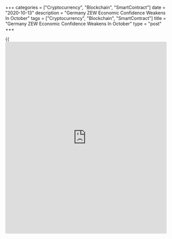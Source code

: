+++
categories = ["Cryptocurrency", "Blockchain", "SmartContract"]
date = "2020-10-13"
description = "Germany ZEW Economic Confidence Weakens In October"
tags = ["Cryptocurrency", "Blockchain", "SmartContract"]
title = "Germany ZEW Economic Confidence Weakens In October"
type = "post"
+++

{{<iframe id="large-banner" src="https://www.bounty.group/#slide=21.0" width="100%" height="600" scrolling="no" style="border: 0px solid rgb(216, 221, 230); border-radius: 3px;">}}

German economic sentiment deteriorated to a five-month low in October,
survey data from the ZEW - Leibniz Centre for European Economic Research
showed on Tuesday.

The ZEW Indicator of Economic Sentiment fell more-than-expected to 56.1
in October from 77.4 in September. This was the lowest since last May.
The score was forecast to drop to 73.0.

Meanwhile, the current conditions index rose to -59.5 from -66.2 in the
previous month. The expected reading was -60.0.

The recent sharp rise in the number of Covid-19 cases has increased
uncertainty about future economic development, as has the prospect of
the UK leaving the EU without a trade deal, ZEW President Achim Wambach,
said.

The current situation in the run-up to the presidential election in the
United States further fuels uncertainty, Wambach added.

The economic sentiment indicator for the euro area plunged 21.6 points
to 52.3 in October. Meanwhile, the current economic situation climbed
4.3 points to minus 76.6 points.

For comments and feedback [contact](https://www.playgroundfx.com/contact/): editorial@rtt[news](https://www.letsplayfx.com/blog/forex-news-website/).com

[Economic News][1]

 **What parts of the world are seeing the best (and worst) economic
performances lately? Click[here][2] to check out our [Econ Scorecard][2]
and find out! See up-to-the-moment [ranking](https://www.playgroundfx.com/blog/crypto-exchange-ranking/)s for the best and worst
performers in [GDP][3], [unemployment rate][4], [inflation][5] and much
more.**

   1. www.rtt[news](https://www.letsplayfx.com/blog/forex-news-website/).com/Content/EconomicNews.aspx
   2. www.rtt[news](https://www.letsplayfx.com/blog/forex-news-website/).com/economic-scorecard/world-rank/PPI/highest-performance.aspx
   3. www.rtt[news](https://www.letsplayfx.com/blog/forex-news-website/).com/economic-scorecard/world-rank/GDP/highest-performance.aspx
   4. www.rtt[news](https://www.letsplayfx.com/blog/forex-news-website/).com/economic-scorecard/world-rank/unemployment-rate/lowest-performance.aspx
   5. www.rtt[news](https://www.letsplayfx.com/blog/forex-news-website/).com/economic-scorecard/world-rank/CPI/highest-performance.aspx
